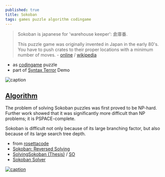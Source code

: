 ```yaml
---
published: true
title: Sokoban
tags: games puzzle algorithm codingame
---
```

>  Sokoban is japanese for 'warehouse keeper': 倉庫番.
>
> This puzzle game was originally invented in Japan in the early 80's. You have to push crates to their proper locations with a minimum number of moves. - [online](https://sokoban.info/?4) / [wikipedia](https://en.wikipedia.org/wiki/Sokoban)

- as [codingame](https://www.codingame.com/contribute/view/5503f84edfcd721cec6c3352404e89bb9022) puzzle
- part of [Syntax Terror](http://www.pouet.net/prod.php?which=498) Demo

![caption](https://upload.wikimedia.org/wikipedia/commons/4/4b/Sokoban_ani.gif)

## [Algorithm](https://en.wikipedia.org/wiki/Sokoban#Scientific_research)
The problem of solving Sokoban puzzles was first proved to be NP-hard. Further work showed that it was significantly more difficult than NP problems; it is PSPACE-complete.

Sokoban is difficult not only because of its large branching factor, but also because of its large search tree depth.


- from [rosettacode](https://rosettacode.org/wiki/Sokoban)
- [Sokoban: Reversed Solving](http://liacs.leidenuniv.nl/~takesfw/pdf/sokoban.pdf)
- [SolvingSokoban (Thesis)](http://weetu.net/Timo-Virkkala-Solving-Sokoban-Masters-Thesis.pdf) / [SO](https://stackoverflow.com/questions/4237462/sokoban-solver-tips)
- [Sokoban Solver](https://arxiv.org/pdf/1807.00049v1.pdf)

[![caption](https://img.youtube.com/vi/mx4v8Z4zOIc/0.jpg)](https://www.youtube.com/watch?v=mx4v8Z4zOIc)

